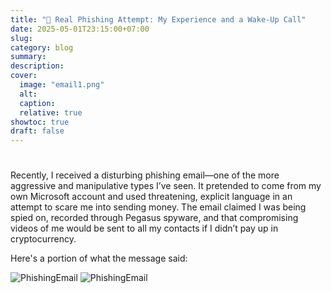 ```yaml
---
title: "🎯 Real Phishing Attempt: My Experience and a Wake-Up Call"
date: 2025-05-01T23:15:00+07:00
slug: 
category: blog 
summary:
description: 
cover:
  image: "email1.png"
  alt:
  caption: 
  relative: true
showtoc: true
draft: false
---
```


#
Recently, I received a disturbing phishing email—one of the more aggressive and manipulative types I’ve seen. It pretended to come from my own Microsoft account and used threatening, explicit language in an attempt to scare me into sending money. The email claimed I was being spied on, recorded through Pegasus spyware, and that compromising videos of me would be sent to all my contacts if I didn’t pay up in cryptocurrency.

Here's a portion of what the message said:

![PhishingEmail](static/phishing2.png)
![PhishingEmail](static/phishing3.png)

##

###

